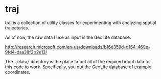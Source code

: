 traj
====

traj is a collection of utility classes for experimenting with analyzing spatial trajectories.

As of now, the raw data I use as input is the GeoLife database.

http://research.microsoft.com/en-us/downloads/b16d359d-d164-469e-9fd4-daa38f2b2e13/


The ```./data/``` directory is the place to put all of the required input data for this code to work.  Specifically, you put the GeoLife database of example coordinates.
